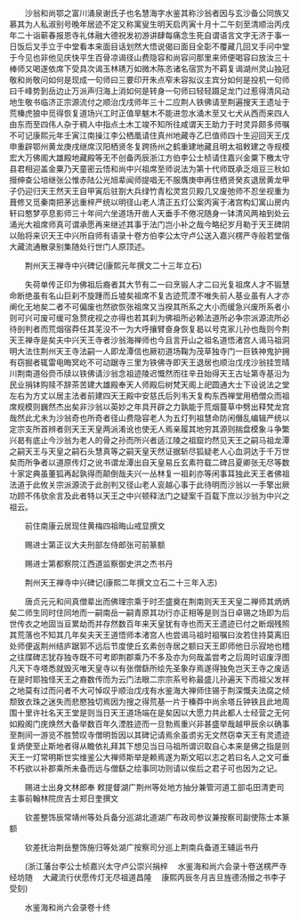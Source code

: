 <!-- { "loadSidebar": true } -->
　　沙翁和尚鄂之富川涌泉谢氏子也名慧海字水鉴其称沙翁者因与玄沙备公同族又慕其为人私淑别号晚年居迹不定又称寓叟生明天启丙寅十月十二午刻至清顺治丙戌年二十诣蕲春报恩寺礼体融大德祝发初游讲肆每痛念生死自谓语言文字无济于事一日饭后叉手立于中堂看本来面目话划然大悟说偈曰面目全彰不覆藏几回叉手问中堂于今见也非他见庆快平生百骨凉谒径山费隐容和尚容问那里来师便喝容曰放汝三十棒师又喝遂依席下受具次谒玉林琇万如微木陈忞诸名宿赏为不羁复谒湖州灵山独冠敬和尚敬问如何是现成一句师曰三要印开朱点窄未容拟议主宾分如何是投机一句师曰千峰势到岳边止万派声归海上消如何是转身一句师曰轻轻蹑足龙门过惹得清风动地生敬书临济正宗源流付之顺治戊戌师年三十二应荆人铁佛请至荆遍搜天王遗址于荒榛虎狼中觅得恢复道场兴工时正值旱魃木不能进忽水涌木至又七犬从西而来四人由东而至四伟人杂于稠人中指点土木工竣不知所往咸谓天王助力于时灵异颇多师嘱不可记康熙元年壬寅江南操江李公栖凰请住真州地藏寺乙巳值师四十生迎回天王戊申重辟鄂州黄龙庚戌继席汉阳栖贤冬复跨扬州之鹤重建地藏且明太祖敕建之寺规模宏大万佛阁大雄殿地藏殿等无不创备丙辰浙江方伯李公士桢请住嘉兴金粟下檄太守县君相迎盖金粟乃天童密云悟和尚中兴祖席至师说法为第十代师既承乏俎豆三秋如搢绅查公培继张公惟赤陆公光旭辈闻师提唱无不服膺庚申再住栖贤癸亥退居黄龙甲子仍迎归天王然天王自甲寅后驻劄大兵绿竹青松灵宫贝殿几又废弛师不忍坐视重为葺修又觅秦南把茅远重梓严统以明径山老人清正五灯公案丙寅于渚宫构幻寓山房内轩曰憨梦亭息影师三十年间六坐道场开凿人天垂手不倦况随身一钵清风两袖到处云涌光大祖席师真可谓承愿再来继述其事于法门岂小补之哉今略纪岁月勒于天王碑阴以贻将来识天王中兴所自师有语录十卷方伯李公太守卢公送入嘉兴楞严寺般若堂偕大藏流通散录别集随处行世门人原顶述。

　　荆州天王禅寺中兴碑记(康熙元年撰文二十三年立石)

　　失荷单传正印为佛祖后裔者其大节有二一曰烹锻人才二曰光复祖席人才不锻慧命断绝虽有名山巨刹不旋踵而丘墟矣祖席不复古迹荒湮不唯失前人基业虽有人才亦阐化无地矣二者不可偏废也然欲恢张祖席又当揆其所系之大小而缓急兴废所系者小则可兴可废可缓可急赘疣视之亦得也若其刹为佛祖所必赖法道所必争宗派源流所必待剖判者而荒烟宿莽任其芜没不一为大呼攘臂奋身恢复曷以号克家儿孙也哉则今荆天王禅寺是矣夫中兴天王寺者沙翁海禅师也今且言开山之祖名道悟渚宫人谒马祖洞明大法住荆州天王寺法嗣一人即龙潭信也厥初道场鞠为茂草独寺门一巨铁神鬼护拥有窃掘者辄雷电晦冥屹不可动踞寺三里为铁佛寺即天王退居也顺治戊戌沙翁挂笠晴川荆南道俗赍币牍以铁佛请沙翁念祖迹陵迟慨然而往辛丑始得天王古址第寺基沿为民业捐钵购赎不辞茶苦建大雄殿奉天人师殿后树梵天阁上祀圆通大士下设说法之堂左右为方丈以居主法者前建四天王殿中安慈氏后列韦天复构东西禅堂用栖僧众而祖席规模则巍然杰出矣非沙翁以英妙之年具开辟之力孰能于荒烟蔓草中劈出释梵龙宫哉然此尤未为沙翁奇也所奇者径山费隐容老人为五灯列祖慧命防闲僭乱编辑严统以定宗支所首辨者则天王天皇两派淆讹也使无人焉亲履其地穷其源则揣盘模象斗争繁兴曷有底止今沙翁为老人的骨之孙而所兴者适江陵之祖窟灼然见天王之嗣马祖龙潭之嗣天王与天皇之嗣石头慧真等之嗣天皇天然证据斩尽狐疑老人心血洞达于千万世矣而所争者以道原传灯之讹书谓龙潭出自天皇易丘玄素符载二碑吕夏卿张无尽等数十家定典虽董狐再起孰得而颠倒哉夫兴一丛林复一祖刹亦等闲事耳独此天王者佛祖法道于此攸关宗派源流于此剖判又径山老人衮越心事于此待明而沙翁以一手擎出厥功顾不伟欤余言及此者特以天王之中兴顿释法门之疑案千百载下庶以沙翁为中兴之祖云。

　　前住南康云居现住黄梅四祖晦山戒显撰文

　　赐进士第正议大夫刑部左侍郎张可前篆额

　　赐进士第都察院江西道监察御史洪之杰书丹

　　荆州天王禅寺中兴碑记(康熙二年撰文立石二十三年入志)

　　唐贞元元和间真僧辈出而佛理宗乘于时丕盛奠在荆南则天王天皇二禅师其炳炳矣二师生同时住同地而一嗣南岳一嗣青原其功行亦正相等是则当日卓锡之场即为后世传衣之地固当亘累劫而并存然数百年来天皇犹有寺也而天王遗迹已付之断烟残照其荒落也不知其几年矣夫天王道悟师本渚宫人也尝谒马祖时祖嘱曰汝若住持莫离旧处师便返荆州结庐踞郭不远后节度使丘玄素创寺居之额曰天王即师他日示寂地也稽之往牒碑志犹存独寺既不可考即荆郡乘乃不多及亦为何哉盖尝考之后周时诏废浮图凡天下寺塔悉就毁灭唯天皇寺以有张僧繇所绘先圣象存焉遂得独免岂天王寺之废适在是时耶独怪天王之裔数传而为云门法眼二宗宗系号称最盛儿孙遍天下而祖父发祥之地莫有过而问者不大可悼叹乎顺治戊戌有水鉴海大禅师住锡于荆深慨夫法腐之倾颓致衣珠之迷失而悲愍独切焉因为搜之得荒基一片于榛莽中尚余塔丘钟铁且此地周围十里许社名天王堂是则当日天王道场端在是矣因以大愿力共此都人士经营之无何如殿阁门庑焕然大备举数百年久湮胜迹而一旦勃焉重兴非甚盛举哉越甲辰余以确事至荆间一游览不胜赞叹寺僧明哲因以其碑记请焉余虽谫劣无文然窃幸天王有灵遗迹复炳使至止斯地者得从瞻依礼拜其下想见当日马祖所谓识取自心本来是佛之指是则天王一灯常明斯世实维鉴公大禅师斯举是赖焉遂为斯文昭以志之若曰名人之文可垂不朽欲以补郡乘所未备而远与僧繇之绘事同功则请以俟后之君子可也因为之记。

　　赐进士出身文林郎奉
敕提督湖广荆州等处地方抽分兼管河道工部屯田清吏司主事前翰林院庶吉士郑日奎撰文

　　钦差整饰辰常靖州等处兵备分巡湖北道湖广布政司参议兼按察司副使陈士本篆额

　　钦差抚治荆岳整饰施归等处湖广按察司分巡上荆南兵备道王辅运书丹

　　(浙江藩台李公士桢嘉兴太守卢公崇兴捐梓
　水鉴海和尚六会录十卷送楞严寺经坊随
　大藏流行伏愿传灯无尽祖道昌隆
　康熙丙辰冬月吉旦旌德汤搢之书李子受刻)

　　水鉴海和尚六会录卷十终
